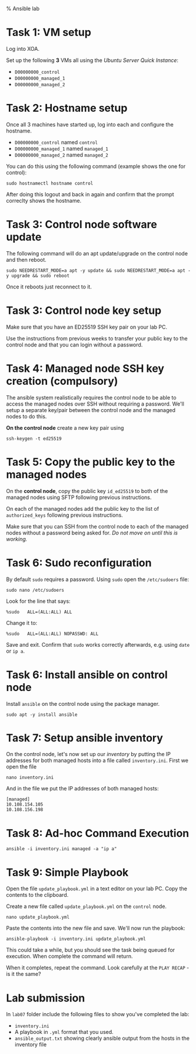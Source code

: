 % Ansible lab

# Task 1: VM setup

Log into XOA.

Set up the following **3** VMs all using the *Ubuntu Server Quick Instance*:

- `D00000000_control` 
- `D00000000_managed_1` 
- `D00000000_managed_2` 


# Task 2: Hostname setup

Once all 3 machines have started up, log into each and configure the hostname.

- `D00000000_control` named `control`
- `D00000000_managed_1` named `managed_1`
- `D00000000_managed_2` named `managed_2`

You can do this using the following command (example shows the one for control):

	sudo hostnamectl hostname control
	
After doing this logout and back in again and confirm that the prompt correclty shows the hostname. 


# Task 3: Control node software update

The following command will do an apt update/upgrade on the control node and then reboot.

	sudo NEEDRESTART_MODE=a apt -y update && sudo NEEDRESTART_MODE=a apt -y upgrade && sudo reboot

Once it reboots just reconnect to it.



# Task 3: Control node key setup

Make sure that you have an ED25519 SSH key pair on your lab PC.

Use the instructions from previous weeks to transfer your public key to the control node and that you can login without a password.


# Task 4: Managed node SSH key creation (compulsory)

The ansible system realistically requires the control node to be able to access the managed nodes over SSH without requiring a password.
We'll setup a separate key/pair between the control node and the managed nodes to do this.

**On the control node** create a new key pair using

	ssh-keygen -t ed25519
	
	
# Task 5: Copy the public key to the managed nodes
	
On the **control node**, copy the public key `id_ed25519` to both of the managed nodes using SFTP following previous instructions.

On each of the managed nodes add the public key to the list of `authorized_keys` following previous instructions.

Make sure that you can SSH from the control node to each of the managed nodes without a password being asked for.
*Do not move on until this is working.*


# Task 6: Sudo reconfiguration

By default `sudo` requires a password.
Using `sudo` open the `/etc/sudoers` file:

	sudo nano /etc/sudoers
	
Look for the line that says:

	%sudo   ALL=(ALL:ALL) ALL
	
Change it to:

	%sudo   ALL=(ALL:ALL) NOPASSWD: ALL
	
Save and exit. 
Confirm that `sudo` works correctly afterwards, e.g. using `date` or `ip a`.


# Task 6: Install ansible on control node

Install `ansible` on the control node using the package manager.

	sudo apt -y install ansible


# Task 7: Setup ansible inventory

On the control node, let's now set up our *inventory* by putting the IP addresses for both managed hosts into a file called `inventory.ini`.
First we open the file

	nano inventory.ini
	
And in the file we put the IP addresses of both managed hosts:

	[managed]
	10.108.154.105
	10.108.156.198
	

# Task 8: Ad-hoc Command Execution

	ansible -i inventory.ini managed -a "ip a"


# Task 9: Simple Playbook

Open the file `update_playbook.yml` in a text editor on your lab PC.
Copy the contents to the clipboard.

Create a new file called `update_playbook.yml` on the `control` node.

	nano update_playbook.yml
	
Paste the contents into the new file and save.
We'll now run the playbook:

	ansible-playbook -i inventory.ini update_playbook.yml
	
This could take a while, but you should see the task being queued for execution.
When complete the command will return.

When it completes, repeat the command.
Look carefully at the `PLAY RECAP` - is it the same?


# Lab submission

In `lab07` folder include the following files to show you've completed the lab: 

- `inventory.ini`
- A playbook in `.yml` format that you used.
- `ansible_output.txt` showing clearly ansible output from the hosts in the inventory file

